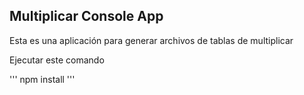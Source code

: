 ## Multiplicar Console App 

Esta es una aplicación para generar archivos de tablas de multiplicar 

Ejecutar este comando

'''
npm install
'''